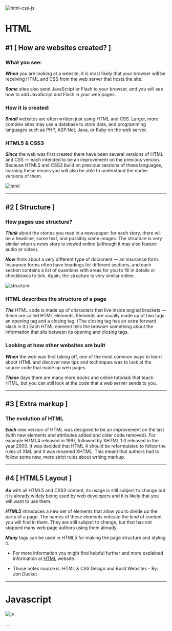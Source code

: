 ![html-css-js](https://www.eversquare.com/proposals/proposal_files/be-your-front-end-web-developer-html-css-bootstrap_1588889011.png)

# **HTML**


## **#1 [ How are websites created? ]**

### **What you see:**

_**When**_ you are looking at a
website, it is most likely that
your browser will be receiving
HTML and CSS from the web
server that hosts the site. 

_**Some**_ sites also send JavaScript
or Flash to your browser, and you
will see how to add JavaScript
and Flash in your web pages.

### **How it is created:**

_**Small**_ websites are often written
just using HTML and CSS. Larger, more complex sites may use a database to store data, and programming languages such as PHP, ASP.Net,
Java, or Ruby on the web server.

### **HTML5 & CSS3**
_**Since**_ the web was first created
there have been several versions
of HTML and CSS — each
intended to be an improvement
on the previous version.
Because HTML5 and CSS3
build on previous versions of
these languages, learning these
means you will also be able to
understand the earlier versions
of them.

![html](https://www.wikitechy.com/step-by-step-html-tutorials/img/html-images/basic-structure-of-html.png)

_____________________________________________________

## **#2 [ Structure ]**

### **How pages use structure?**

_**Think**_ about the stories you
read in a newspaper: for each
story, there will be a headline,
some text, and possibly some
images. The structure is very similar
when a news story is viewed
online (although it may also
feature audio or video).

_**Now**_ think about a very different
type of document — an
insurance form. Insurance forms
often have headings for different
sections, and each section
contains a list of questions with
areas for you to fill in details or
checkboxes to tick. Again, the
structure is very similar online.

![structure](https://html.com/wp-content/uploads/html-homepage-layout-demo.png)

### **HTML describes the structure of a page**

_**The**_ HTML code is made up of characters that live inside angled brackets — these are called HTML elements. Elements are usually made up of two tags: an opening tag and a closing tag. (The closing tag has an extra forward slash in it.) Each HTML element tells the browser something about the information that sits between its opening and closing tags.

### **Looking at how other websites are built**
_**When**_ the web was first taking off, one of the most common ways to learn about HTML and discover new tips and techniques was to look at the source code that made up web pages.

_**These**_ days there are many more books and online tutorials that teach HTML, but you can still look at the code that a web server sends to you.

__________________________________________

## **#3 [ Extra markup ]**

### **The evolution of HTML**
_**Each**_ new version of HTML was designed to be an improvement on the last (with new elements and attributes added and older code removed). For example HTML4 released in 1997, followed by XHTML 1.0 released in the year 2000. It was decided that HTML 4 should be reformulated to follow the rules of XML and it was renamed XHTML. This meant that authors had to follow some new, more strict rules about writing markup.

___________________________________________

## **#4 [ HTML5 Layout ]**
_**As**_ with all HTML5 and CSS3 content, its usage is still subject to change but it is already widely being used by web developers and it is likely that you will want to use them.

_**HTML5**_ introduces a new set of elements that allow you to divide up the parts of a page. The names of these elements indicate the kind of content you will find in them. They are still subject to change, but that has not stopped many web page authors using them already.

_**Many**_ tags can be used in HTML5 for making the page structure and styling it.

* For more information you might find helpful further and more explained information at [HTML](https://html.com/) website.

* Those notes source is: HTML & CSS Design and Build Websites - By: Jon Ducket

_______________________________________________

# **Javascript**

![js](https://res.cloudinary.com/practicaldev/image/fetch/s--ohpJlve1--/c_imagga_scale,f_auto,fl_progressive,h_420,q_auto,w_1000/https://res.cloudinary.com/drquzbncy/image/upload/v1586605549/javascript_banner_sxve2l.jpg)

....